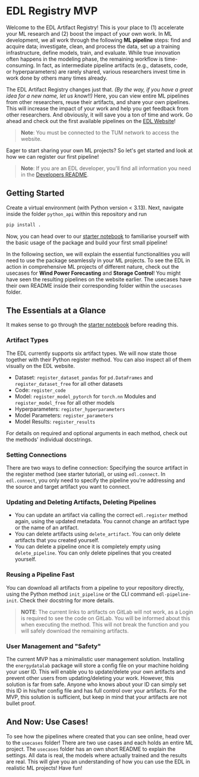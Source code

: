 # EDL Registry MVP

Welcome to the EDL Artifact Registry! This is your place to (1) accelerate your ML research and (2) boost the impact of your own work. In ML development, we all work through the following **ML pipeline** steps: find and acquire data; investigate, clean, and process the data, set up a training infrastructure, define models, train, and evaluate. While true innovation often happens in the modeling phase, the remaining workflow is time-consuming. In fact, as intermediate pipeline artifacts (e.g., datasets, code, or hyperparameters) are rarely shared, various researchers invest time in work done by others many times already.

The EDL Artifact Registry changes just that. *(By the way, if you have a great idea for a new name, let us know!!)* Here, you can view entire ML pipelines from other researchers, reuse their artifacts, and share your own pipelines. This will increase the impact of your work and help you get feedback from other researchers. And obviously, it will save you a ton of time and work. Go ahead and check out the first available pipelines on the [EDL Website](http://10.152.14.197:3030/)!

> **Note**: You must be connected to the TUM network to access the website.

Eager to start sharing your own ML projects? So let's get started and look at how we can register our first pipeline!

> **Note**: If you are an EDL developer, you'll find all information you need in the [Developers README](Dev_README.md). 

## Getting Started

Create a virtual environment (with Python version < 3.13). Next, navigate inside the folder `python_api` within this repository and run

```bash
pip install .
```

Now, you can head over to our [starter notebook](starter_notebook.ipynb) to familiarise yourself with the basic usage of the package and build your first small pipeline!

In the following section, we will explain the essential functionalities you will need to use the package seamlessly in your ML projects. To see the EDL in action in comprehensive ML projects of different nature, check out the usecases for **Wind Power Forecasting** and **Storage Control**! You might have seen the resulting pipelines on the website earlier. The usecases have their own README inside their corresponding folder within the `usecases` folder.

## The Essentials at a Glance

It makes sense to go through the [starter notebook](starter_notebook.ipynb) before reading this.

### Artifact Types

The EDL currently supports six artifact types. We will now state those together with their Python register method. You can also inspect all of them visually on the EDL website.

- Dataset: `register_dataset_pandas` for `pd.DataFrames` and `register_dataset_free` for all other datasets
- Code: `register_code`
- Model: `register_model_pytorch` for `torch.nn` Modules and `register_model_free` for all other models
- Hyperparameters: `register_hyperparameters`
- Model Parameters: `register_parameters`
- Model Results: `register_results`

For details on required and optional arguments in each method, check out the methods' individual docstrings.

### Setting Connections

There are two ways to define connection: Specifying the source artifact in the register method (see starter tutorial), or using `edl.connect`. In `edl.connect`, you only need to specify the pipeline you're addressing and the source and target artifact you want to connect.

### Updating and Deleting Artifacts, Deleting Pipelines

- You can update an artifact via calling the correct `edl.register` method again, using the updated metadata. You cannot change an artifact type or the name of an artifact.
- You can delete artifacts using `delete_artifact`. You can only delete artifacts that you created yourself.
- You can delete a pipeline once it is completely empty using `delete_pipeline`. You can only delete pipelines that you created yourself.

### Reusing a Pipeline Fast

You can download all artifacts from a pipeline to your repository directly, using the Python method `init_pipeline` or the CLI command `edl-pipeline-init`. Check their docstring for more details.

> **NOTE**: The current links to artifacts on GitLab will not work, as a Login is required to see the code on GitLab. You will be informed about this when executing the method. This will not break the function and you will safely download the remaining artifacts.

### User Management and "Safety"

The current MVP has a minimalistic user management solution. Installing the `energydatalab` package will store a config file on your machine holding your user ID. This will enable you to update/delete your own artifacts and prevent other users from updating/deleting your work. However, this solution is far from safe. Anyone who knows about your ID can simply set this ID in his/her config file and has full control over your artifacts. For the MVP, this solution is sufficient, but keep in mind that your artifacts are not bullet proof.

## And Now: Use Cases!

To see how the pipelines where created that you can see online, head over to the `usecases` folder! There are two use cases and each holds an entire ML project. The `usecases` folder has an own short README to explain the settings. All data is real, the models where actually trained and the results are real. This will give you an understanding of how you can use the EDL in realistic ML projects! Have fun!